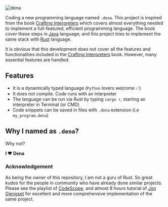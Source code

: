 ![dena](https://github.com/ylcnky/Dena/blob/master/logo.png "`.dena`")

Coding a new programming language named `.dena`. This project is inspired from the book [Crafting Interpreters](https://craftinginterpreters.com/) which covers almost everything needed to implement a full-featured, efficient programming language. The book cover these steps in [Java](https://www.java.com/en/) language; and this project tries to implement the same stack with [Rust](https://www.rust-lang.org/) language.

It is obvious that this development does not cover all the features and functionalities included in the [Crafting Interpreters](https://craftinginterpreters.com/) book. However, many essential features are handled.

## Features
* It is a dynamically typed language (`Python` lovers welcome ✅)
* It does not compile. Code runs with an interpreter
* The language can be run via Rust by typing `cargo r`, starting an interpreter in Terminal (or CMD)
* Code snippets can be saved in files with `.dena` extension (i.e `my_program.dena`)

## Why I named as `.dena`? 
Why not? 

**I ❤️ Dena**

### Acknowledgement
As being the owner of this repository, I am not a guru of Rust. So great kudos for the people in community who have already done similar projects. Please see the playlist of [CodeScope](https://www.youtube.com/playlist?list=PLj_VrUwyDuXS4K3n7X4U4qmkjpuA8rJ76), and almost 8 hours tutorial of [Jon Gjengset](https://www.youtube.com/watch?v=mNOLaw-_Buc&pp=ygUnY3JlYXRlIGEgcHJvZ3JhbW1pbmcgbGFuZ3VhZ2Ugd2l0aCBydXN0) for excellent and more comprehensive implementation of the same project.